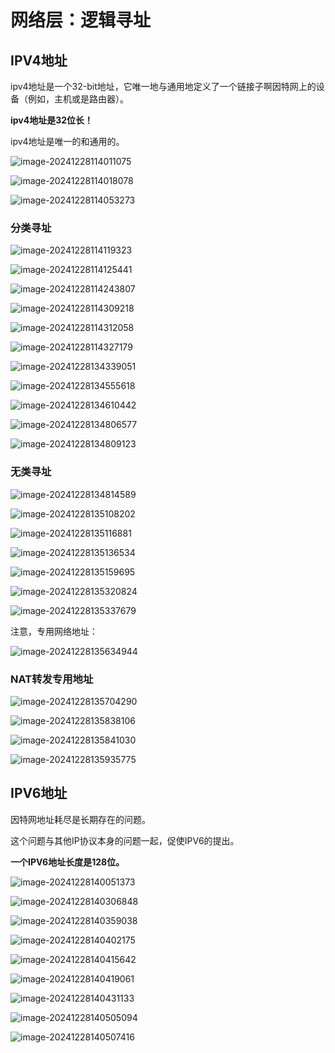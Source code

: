# 网络层：逻辑寻址

## IPV4地址

ipv4地址是一个32-bit地址，它唯一地与通用地定义了一个链接子啊因特网上的设备（例如，主机或是路由器）。

**ipv4地址是32位长！**

ipv4地址是唯一的和通用的。

![image-20241228114011075](assets/image-20241228114011075.png)

![image-20241228114018078](assets/image-20241228114018078.png)

![image-20241228114053273](assets/image-20241228114053273.png)

### 分类寻址

![image-20241228114119323](assets/image-20241228114119323.png)

![image-20241228114125441](assets/image-20241228114125441.png)

![image-20241228114243807](assets/image-20241228114243807.png)

![image-20241228114309218](assets/image-20241228114309218.png)

![image-20241228114312058](assets/image-20241228114312058.png)

![image-20241228114327179](assets/image-20241228114327179.png)

![image-20241228134339051](assets/image-20241228134339051.png)

![image-20241228134555618](assets/image-20241228134555618.png)

![image-20241228134610442](assets/image-20241228134610442.png)

![image-20241228134806577](assets/image-20241228134806577.png)

![image-20241228134809123](assets/image-20241228134809123.png)

### 无类寻址

![image-20241228134814589](assets/image-20241228134814589.png)

![image-20241228135108202](assets/image-20241228135108202.png)

![image-20241228135116881](assets/image-20241228135116881.png)

![image-20241228135136534](assets/image-20241228135136534.png)

![image-20241228135159695](assets/image-20241228135159695.png)

![image-20241228135320824](assets/image-20241228135320824.png)

![image-20241228135337679](assets/image-20241228135337679.png)

注意，专用网络地址：

![image-20241228135634944](assets/image-20241228135634944.png)

### NAT转发专用地址

![image-20241228135704290](assets/image-20241228135704290.png)

![image-20241228135838106](assets/image-20241228135838106.png)

![image-20241228135841030](assets/image-20241228135841030.png)

![image-20241228135935775](assets/image-20241228135935775.png)

## IPV6地址



因特网地址耗尽是长期存在的问题。

这个问题与其他IP协议本身的问题一起，促使IPV6的提出。

**一个IPV6地址长度是128位。**

![image-20241228140051373](assets/image-20241228140051373.png)

![image-20241228140306848](assets/image-20241228140306848.png)

![image-20241228140359038](assets/image-20241228140359038.png)

![image-20241228140402175](assets/image-20241228140402175.png)

![image-20241228140415642](assets/image-20241228140415642.png)

![image-20241228140419061](assets/image-20241228140419061.png)

![image-20241228140431133](assets/image-20241228140431133.png)

![image-20241228140505094](assets/image-20241228140505094.png)

![image-20241228140507416](assets/image-20241228140507416.png)